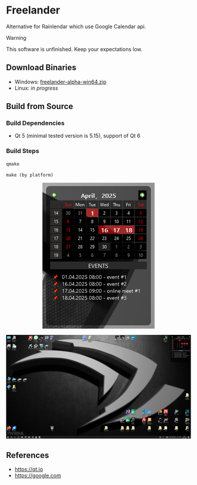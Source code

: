 # Freelander 

Alternative for Rainlendar which use Google Calendar api.

> [!WARNING]
> This software is unfinished. Keep your expectations low.


## Download Binaries

- Windows: [freelander-alpha-win64.zip](https://github.com/freelander-alpha2-win64.zip)
- Linux: *in progress*

## Build from Source

### Build Dependencies

- Qt 5 (minimal tested version is 5.15), support of Qt 6

### Build Steps
```
qmake
```
```
make (by platform)
```

<p align=center>
  <img src="https://github.com/pavelkral/Freelander/raw/main/media/freelander1.png">
</p>


![Image](https://github.com/pavelkral/Freelander/raw/main/media/freelander2.png)


## References

- https://qt.io
- https://google.com
